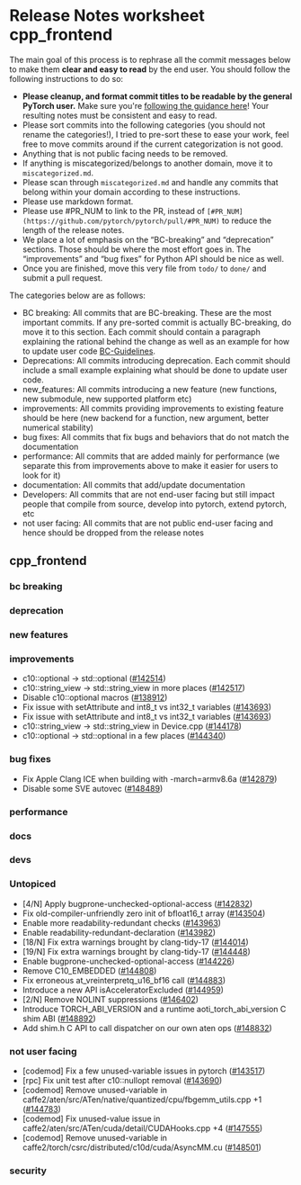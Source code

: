 
# Release Notes worksheet cpp_frontend

The main goal of this process is to rephrase all the commit messages below to make them **clear and easy to read** by the end user. You should follow the following instructions to do so:

* **Please cleanup, and format commit titles to be readable by the general PyTorch user.** Make sure you're [following the guidance here](https://docs.google.com/document/d/14OmgGBr1w6gl1VO47GGGdwrIaUNr92DFhQbY_NEk8mQ/edit)! Your resulting notes must be consistent and easy to read.
* Please sort commits into the following categories (you should not rename the categories!), I tried to pre-sort these to ease your work, feel free to move commits around if the current categorization is not good.
* Anything that is not public facing needs to be removed.
* If anything is miscategorized/belongs to another domain, move it to `miscategorized.md`.
* Please scan through `miscategorized.md` and handle any commits that belong within your domain according to these instructions.
* Please use markdown format.
* Please use #PR_NUM to link to the PR, instead of `[#PR_NUM](https://github.com/pytorch/pytorch/pull/#PR_NUM)` to reduce the length of the release notes.
* We place a lot of emphasis on the “BC-breaking” and “deprecation” sections. Those should be where the most effort goes in. The “improvements” and “bug fixes” for Python API should be nice as well.
* Once you are finished, move this very file from `todo/` to `done/` and submit a pull request.

The categories below are as follows:

* BC breaking: All commits that are BC-breaking. These are the most important commits. If any pre-sorted commit is actually BC-breaking, do move it to this section. Each commit should contain a paragraph explaining the rational behind the change as well as an example for how to update user code [BC-Guidelines](https://docs.google.com/document/d/14OmgGBr1w6gl1VO47GGGdwrIaUNr92DFhQbY_NEk8mQ/edit#heading=h.a9htwgvvec1m).
* Deprecations: All commits introducing deprecation. Each commit should include a small example explaining what should be done to update user code.
* new_features: All commits introducing a new feature (new functions, new submodule, new supported platform etc)
* improvements: All commits providing improvements to existing feature should be here (new backend for a function, new argument, better numerical stability)
* bug fixes: All commits that fix bugs and behaviors that do not match the documentation
* performance: All commits that are added mainly for performance (we separate this from improvements above to make it easier for users to look for it)
* documentation: All commits that add/update documentation
* Developers: All commits that are not end-user facing but still impact people that compile from source, develop into pytorch, extend pytorch, etc
* not user facing: All commits that are not public end-user facing and hence should be dropped from the release notes

## cpp_frontend
### bc breaking
### deprecation
### new features
### improvements
- c10::optional -> std::optional ([#142514](https://github.com/pytorch/pytorch/pull/142514))
- c10::string_view -> std::string_view in more places ([#142517](https://github.com/pytorch/pytorch/pull/142517))
- Disable c10::optional macros ([#138912](https://github.com/pytorch/pytorch/pull/138912))
- Fix issue with setAttribute and int8_t vs int32_t variables ([#143693](https://github.com/pytorch/pytorch/pull/143693))
- Fix issue with setAttribute and int8_t vs int32_t variables ([#143693](https://github.com/pytorch/pytorch/pull/143693))
- c10::string_view -> std::string_view in Device.cpp ([#144178](https://github.com/pytorch/pytorch/pull/144178))
- c10::optional -> std::optional in a few places ([#144340](https://github.com/pytorch/pytorch/pull/144340))
### bug fixes
- Fix Apple Clang ICE when building with -march=armv8.6a ([#142879](https://github.com/pytorch/pytorch/pull/142879))
- Disable some SVE autovec  ([#148489](https://github.com/pytorch/pytorch/pull/148489))
### performance
### docs
### devs
### Untopiced
- [4/N] Apply bugprone-unchecked-optional-access  ([#142832](https://github.com/pytorch/pytorch/pull/142832))
- Fix old-compiler-unfriendly zero init of bfloat16_t array ([#143504](https://github.com/pytorch/pytorch/pull/143504))
- Enable more readability-redundant checks ([#143963](https://github.com/pytorch/pytorch/pull/143963))
- Enable readability-redundant-declaration ([#143982](https://github.com/pytorch/pytorch/pull/143982))
- [18/N] Fix extra warnings brought by clang-tidy-17 ([#144014](https://github.com/pytorch/pytorch/pull/144014))
- [19/N] Fix extra warnings brought by clang-tidy-17 ([#144448](https://github.com/pytorch/pytorch/pull/144448))
- Enable bugprone-unchecked-optional-access ([#144226](https://github.com/pytorch/pytorch/pull/144226))
- Remove C10_EMBEDDED ([#144808](https://github.com/pytorch/pytorch/pull/144808))
- Fix erroneous at_vreinterpretq_u16_bf16 call ([#144883](https://github.com/pytorch/pytorch/pull/144883))
- Introduce a new API isAcceleratorExcluded ([#144959](https://github.com/pytorch/pytorch/pull/144959))
- [2/N] Remove NOLINT suppressions ([#146402](https://github.com/pytorch/pytorch/pull/146402))
- Introduce TORCH_ABI_VERSION and a runtime aoti_torch_abi_version C shim ABI ([#148892](https://github.com/pytorch/pytorch/pull/148892))
- Add shim.h C API to call dispatcher on our own aten ops ([#148832](https://github.com/pytorch/pytorch/pull/148832))
### not user facing
- [codemod] Fix a few unused-variable issues in pytorch ([#143517](https://github.com/pytorch/pytorch/pull/143517))
- [rpc] Fix unit test after c10::nullopt removal ([#143690](https://github.com/pytorch/pytorch/pull/143690))
- [codemod] Remove unused-variable in caffe2/aten/src/ATen/native/quantized/cpu/fbgemm_utils.cpp +1 ([#144783](https://github.com/pytorch/pytorch/pull/144783))
- [codemod] Fix unused-value issue in caffe2/aten/src/ATen/cuda/detail/CUDAHooks.cpp +4 ([#147555](https://github.com/pytorch/pytorch/pull/147555))
- [codemod] Remove unused-variable in caffe2/torch/csrc/distributed/c10d/cuda/AsyncMM.cu ([#148501](https://github.com/pytorch/pytorch/pull/148501))
### security
